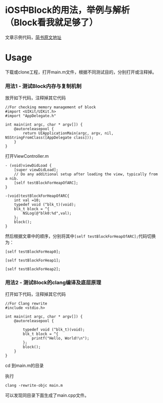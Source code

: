 # iOS中Block的用法，举例与解析（Block看我就足够了）

文章示例代码，[简书原文地址](https://www.jianshu.com/p/bcd494ba0e22)


# Usage

下载或clone工程，打开main.m文件，根据不同测试目的，分别打开或注释掉。


### 用法1 - 测试Block内存与复制机制

放开如下代码，注释掉其它代码

```
//For checking memory management of block
#import <UIKit/UIKit.h>
#import "AppDelegate.h"

int main(int argc, char * argv[]) {
    @autoreleasepool {
        return UIApplicationMain(argc, argv, nil, NSStringFromClass([AppDelegate class]));
    }
}
```


打开ViewController.m

```
- (void)viewDidLoad {
    [super viewDidLoad];
    // Do any additional setup after loading the view, typically from a nib.
    [self testBlockForHeapOfARC];
}

-(void)testBlockForHeapOfARC{
    int val =10;
    typedef void (^blk_t)(void);
    blk_t block = ^{
        NSLog(@"blk0:%d",val);
    };
    block();
}
```
然后根据文章中的顺序，分别将其中`[self testBlockForHeapOfARC];`代码切换为：
```
[self testBlockForHeap0];
```
```
[self testBlockForHeap1];
```
```
[self testBlockForHeap2];
```
### 用法2 - 测试Block的clang编译及底层原理

打开如下代码，注释掉其它代码

```
//For Clang rewrite
#include <stdio.h>

int main(int argc, char * argv[]) {
    @autoreleasepool {

        typedef void (^blk_t)(void);
        blk_t block = ^{
            printf("Hello, World!\n");
        };
        block();
    }
}
```
cd 到main.m的目录

执行

```
clang -rewrite-objc main.m
```

可以发现同目录下面生成了main.cpp文件。

